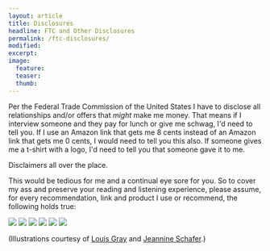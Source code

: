 ```yaml
---
layout: article
title: Disclosures
headline: FTC and Other Disclosures
permalink: /ftc-disclosures/
modified:
excerpt:
image:
  feature:
  teaser:
  thumb:
---
```


Per the Federal Trade Commission of the United States I have to disclose all relationships and/or offers that _might_ make me money. That means if I interview someone and they pay for lunch or give me schwag, I'd need to tell you. If I use an Amazon link that gets me 8 cents instead of an Amazon link that gets me 0 cents, I would need to tell you this also. If someone gives me a t-shirt with a logo, I'd need to tell you that someone gave it to me.

Disclaimers all over the place.

This would be tedious for me and a continual eye sore for you. So to cover my ass and preserve your reading and listening experience, please assume, for every recommendation, link and product I use or recommend, the following holds true:

![](http://bradonomics.com/images/ftc-graphics/FTC_book.jpg)
![](http://bradonomics.com/images/ftc-graphics/FTC_food.jpg)
![](http://bradonomics.com/images/ftc-graphics/FTC_gadgets.jpg)
![](http://bradonomics.com/images/ftc-graphics/FTC_money.jpg)
![](http://bradonomics.com/images/ftc-graphics/FTC_schwag.jpg)
![](http://bradonomics.com/images/ftc-graphics/FTC_stocks.jpg)

(Illustrations courtesy of [Louis Gray](http://blog.louisgray.com/2009/12/ftc-disclosures-made-simple-for.html) and [Jeannine Schafer](http://jeannineschafer.blogspot.com/).)